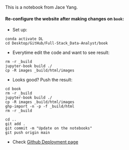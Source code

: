 This is a notebook from Jace Yang.

#### Re-configure the website after making changes on `book`:


- Set up:
```
conda activate DL
cd Desktop/GitHub/Full-Stack_Data-Analyst/book
```

- Everytime edit the code and want to see result:

```
rm -r _build
jupyter-book build ./
cp -R images _build/html/images
```

- Looks good? Push the result:

```
cd book
rm -r _build
jupyter-book build ./
cp -R images _build/html/images
ghp-import -n -p -f _build/html
rm -r _build

cd ..
git add .
git commit -m "Update on the notebooks"
git push origin main
```

- Check [Github Deployment page](https://github.com/Jace-Yang/Full-Stack_Data-Analyst/deployments/activity_log?environment=github-pages)